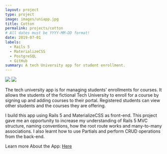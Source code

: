 ```yaml
---
layout: project
type: project
image: images/uniapp.jpg
title: Cotton
permalink: projects/cotton
# All dates must be YYYY-MM-DD format!
date: 2019-07-01
labels:
  - Rails 5
  - MaterializeCSS
  - PostgreSQL
  - GitHub
summary: A tech University app for student enrollment.
---
```


<img class="ui image" src="{{ site.baseurl }}/images/uniapp2.jpg">
<img class="ui image" src="{{ site.baseurl }}/images/uniapp1.jpg">

The tech university app is for managing students' enrollments for courses. It allows the students of the fictional Tech University to enroll for a course by signing up and adding courses to their portal. Registered students can view other students and the courses they are offering. 

I build this app using Rails 5 and MaterializeCSS as front-end. This project gave me an opportunity to increase my understanding of Rails 5 MVC structure, naming conventions, how the root route works and many-to-many associations. I also learnt how to use Partials and perform CRUD operations from the back-end.


Learn more About the App: <a href="https://github.com/PJMantoss/univ_app"><i class="large github icon "></i>Here</a>

